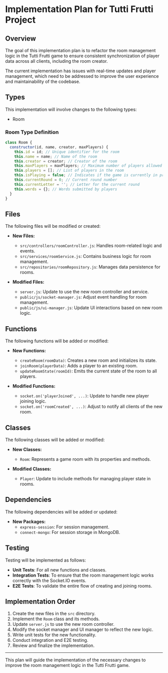 # Implementation Plan for Tutti Frutti Project

## Overview
The goal of this implementation plan is to refactor the room management logic in the Tutti Frutti game to ensure consistent synchronization of player data across all clients, including the room creator.

The current implementation has issues with real-time updates and player management, which need to be addressed to improve the user experience and maintainability of the codebase.

## Types
This implementation will involve changes to the following types:
- Room

### Room Type Definition
```javascript
class Room {
  constructor(id, name, creator, maxPlayers) {
    this.id = id; // Unique identifier for the room
    this.name = name; // Name of the room
    this.creator = creator; // Creator of the room
    this.maxPlayers = maxPlayers; // Maximum number of players allowed
    this.players = []; // List of players in the room
    this.isPlaying = false; // Indicates if the game is currently in progress
    this.currentRound = 0; // Current round number
    this.currentLetter = ''; // Letter for the current round
    this.words = {}; // Words submitted by players
  }
}
```

## Files
The following files will be modified or created:
- **New Files:**
  - `src/controllers/roomController.js`: Handles room-related logic and events.
  - `src/services/roomService.js`: Contains business logic for room management.
  - `src/repositories/roomRepository.js`: Manages data persistence for rooms.

- **Modified Files:**
  - `server.js`: Update to use the new room controller and service.
  - `public/js/socket-manager.js`: Adjust event handling for room management.
  - `public/js/ui-manager.js`: Update UI interactions based on new room logic.

## Functions
The following functions will be added or modified:
- **New Functions:**
  - `createRoom(roomData)`: Creates a new room and initializes its state.
  - `joinRoom(playerData)`: Adds a player to an existing room.
  - `updateRoomState(roomId)`: Emits the current state of the room to all players.

- **Modified Functions:**
  - `socket.on('playerJoined', ...)`: Update to handle new player joining logic.
  - `socket.on('roomCreated', ...)`: Adjust to notify all clients of the new room.

## Classes
The following classes will be added or modified:
- **New Classes:**
  - `Room`: Represents a game room with its properties and methods.

- **Modified Classes:**
  - `Player`: Update to include methods for managing player state in rooms.

## Dependencies
The following dependencies will be added or updated:
- **New Packages:**
  - `express-session`: For session management.
  - `connect-mongo`: For session storage in MongoDB.

## Testing
Testing will be implemented as follows:
- **Unit Tests**: For all new functions and classes.
- **Integration Tests**: To ensure that the room management logic works correctly with the Socket.IO events.
- **E2E Tests**: To validate the entire flow of creating and joining rooms.

## Implementation Order
1. Create the new files in the `src` directory.
2. Implement the `Room` class and its methods.
3. Update `server.js` to use the new room controller.
4. Modify the socket manager and UI manager to reflect the new logic.
5. Write unit tests for the new functionality.
6. Conduct integration and E2E testing.
7. Review and finalize the implementation.

---

This plan will guide the implementation of the necessary changes to improve the room management logic in the Tutti Frutti game.
